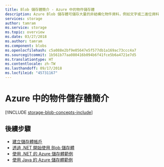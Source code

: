 ```yaml
---
title: Blob 儲存體簡介 - Azure 中的物件儲存體
description: Azure Blob 儲存體可儲存大量的非結構化物件資料，例如文字或二進位資料。 Azure Blob 儲存體具有高度可擴充性與可用性。 用戶端可從 PowerShell 或 Azure CLI、以程式設計方式透過 Azure 儲存體用戶端程式庫，或使用 REST 來存取 Blob 儲存體中的資料物件。
services: storage
author: tamram
ms.service: storage
ms.topic: overview
ms.date: 03/27/2018
ms.author: tamram
ms.component: blobs
ms.openlocfilehash: c5a088e2bf9e05647e5f577db1a169ac73ccc4a7
ms.sourcegitcommit: 1b561b77aa080416b094b6f41fce5b6a4721e7d5
ms.translationtype: HT
ms.contentlocale: zh-TW
ms.lasthandoff: 09/17/2018
ms.locfileid: "45731167"
---
```

# <a name="introduction-to-object-storage-in-azure"></a>Azure 中的物件儲存體簡介

[!INCLUDE [storage-blob-concepts-include](../../../includes/storage-blob-concepts-include.md)]

## <a name="next-steps"></a>後續步驟

* [建立儲存體帳戶](../common/storage-create-storage-account.md?toc=%2fazure%2fstorage%2fblobs%2ftoc.json)
* [透過 .NET 開始使用 Blob 儲存體](storage-dotnet-how-to-use-blobs.md)
* [使用 .NET 的 Azure 儲存體範例](../common/storage-samples-dotnet.md)
* [使用 Java 的 Azure 儲存體範例](../common/storage-samples-java.md)
